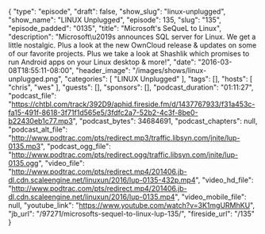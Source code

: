 {
  "type": "episode",
  "draft": false,
  "show_slug": "linux-unplugged",
  "show_name": "LINUX Unplugged",
  "episode": 135,
  "slug": "135",
  "episode_padded": "0135",
  "title": "Microsoft's SeQueL to Linux",
  "description": "Microsoft\u2019s announces SQL server for Linux. We get a little nostalgic. Plus a look at the new OwnCloud release & updates on some of our favorite projects. Plus we take a look at Shashlik which promises to run Android apps on your Linux desktop & more!",
  "date": "2016-03-08T18:55:11-08:00",
  "header_image": "/images/shows/linux-unplugged.png",
  "categories": [
    "LINUX Unplugged"
  ],
  "tags": [],
  "hosts": [
    "chris",
    "wes"
  ],
  "guests": [],
  "sponsors": [],
  "podcast_duration": "01:11:27",
  "podcast_file": "https://chtbl.com/track/392D9/aphid.fireside.fm/d/1437767933/f31a453c-fa15-491f-8618-3f71f1d565e5/3fdfc2a7-52b2-4c3f-8be0-b22430eb1c77.mp3",
  "podcast_bytes": 34684691,
  "podcast_chapters": null,
  "podcast_alt_file": "http://www.podtrac.com/pts/redirect.mp3/traffic.libsyn.com/jnite/lup-0135.mp3",
  "podcast_ogg_file": "http://www.podtrac.com/pts/redirect.ogg/traffic.libsyn.com/jnite/lup-0135.ogg",
  "video_file": "http://www.podtrac.com/pts/redirect.mp4/201406.jb-dl.cdn.scaleengine.net/linuxun/2016/lup-0135-432p.mp4",
  "video_hd_file": "http://www.podtrac.com/pts/redirect.mp4/201406.jb-dl.cdn.scaleengine.net/linuxun/2016/lup-0135.mp4",
  "video_mobile_file": null,
  "youtube_link": "https://www.youtube.com/watch?v=3K1mgURMhKU",
  "jb_url": "/97271/microsofts-sequel-to-linux-lup-135/",
  "fireside_url": "/135"
}

